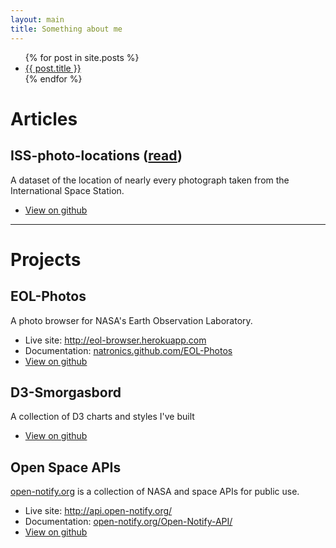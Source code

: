 ```yaml
---
layout: main
title: Something about me
---
```


<ul>
  {% for post in site.posts %}
    <li>
      <a href="{{ post.url }}">{{ post.title }}</a>
    </li>
  {% endfor %}
</ul>

# Articles

## ISS-photo-locations ([read](http://natronics.github.io/ISS-photo-locations/))

A dataset of the location of nearly every photograph taken from the International Space Station.

 - [View on github](https://github.com/natronics/ISS-photo-locations)

---

# Projects

## EOL-Photos

A photo browser for NASA's Earth Observation Laboratory.

 - Live site: <http://eol-browser.herokuapp.com>
 - Documentation: [natronics.github.com/EOL-Photos](http://natronics.github.com/EOL-Photos/)
 - [View on github](https://github.com/natronics/EOL-Photos)


## D3-Smorgasbord

A collection of D3 charts and styles I've built

 - [View on github](https://github.com/natronics/D3-Smorgasbord)


## Open Space APIs

[open-notify.org](http://open-notify.org/) is a collection of NASA and space APIs for public use.

 - Live site: <http://api.open-notify.org/>
 - Documentation: [open-notify.org/Open-Notify-API/](http://open-notify.org/Open-Notify-API/)
 - [View on github](https://github.com/open-notify/Open-Notify-API)

